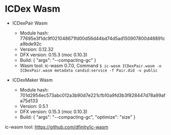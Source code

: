 # ICDex Wasm

- ICDexPair Wasm
    - Module hash: 77695e3f1dc9f021048671fd00d56d44bd74d5ad150907800d48891ca9bde92c
    - Version: 0.12.32
    - DFX version: 0.15.3 (moc 0.10.3)
    - Build: {
        "args": "--compacting-gc"
    }
    - Wasm tool: ic-wasm 0.7.0, Command `$ ic-wasm ICDexPair.wasm -o ICDexPair.wasm metadata candid:service -f Pair.did -v public`

- ICDexMaker Wasm
    - Module hash: 701d2954ec573abc012a3b90d7e221cfb10a9fd3b3f828447d78a99afa75d133
    - Version: 0.5.1
    - DFX version: 0.15.3 (moc 0.10.3)
    - Build: {
        "args": "--compacting-gc", 
        "optimize": "size"
    }


ic-wasm tool: https://github.com/dfinity/ic-wasm
